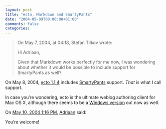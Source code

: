 ```yaml
---
layout: post
title: "ecto, Markdown and SmartyPants"
date: "2004-05-09T00:00:00+01:00"
comments: false
categories: 
---
```


<blockquote>
<p>On May 7, 2004, at 04:18, Stefan Tilkov wrote:</p>

<p>Hi Adriaan,</p>

<p>Given that Markdown works perfectly for me now, I was wondering about
whether it would be possible to include support for SmartyPants as
well?</p>
</blockquote>

<p>On May 8, 2004, <a href="http://www.kung-foo.tv/ecto/">ecto 1.1.4</a> includes <a href="http://daringfireball.net/projects/smartypants/">SmartyPants</a> support. <em>That</em> is what I call support.</p>

<p>In case you&#8217;re wondering, ecto is the ultimate weblog authoring client for Mac OS X, although there seems to be a <a href="http://ecto.mineblogging.com/">Windows version</a> out now as well.</p>

<section class="comments">

<div class="comment" id="comment-286">
On <a href="#comment-286" title="Permalink to this comment">May 10, 2004  1:16 PM</a>, <a href="http://www.kung-foo.tv" title="http://www.kung-foo.tv" rel="nofollow">Adriaan</a>
said:
<p>You&#8217;re welcome!</p>


</section>

